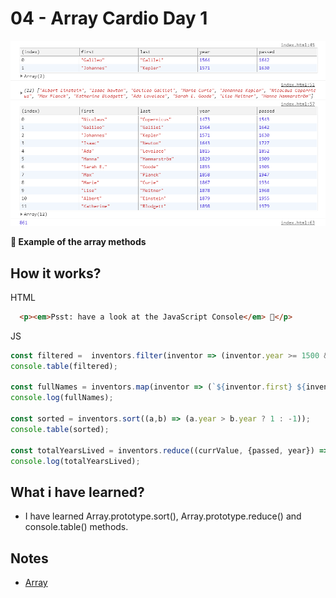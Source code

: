 # 04 - Array Cardio Day 1

![](https://github.com/erhanersoz/JavaScript30/blob/master/Screenshots/demo_04.png?raw=true)

**:dart: Example of the array methods**

## How it works?

HTML

```html
  <p><em>Psst: have a look at the JavaScript Console</em> 💁</p>
```

JS

```js
const filtered =  inventors.filter(inventor => (inventor.year >= 1500 && inventor.year <= 1600));
console.table(filtered);

const fullNames = inventors.map(inventor => (`${inventor.first} ${inventor.last}`));
console.log(fullNames);

const sorted = inventors.sort((a,b) => (a.year > b.year ? 1 : -1));
console.table(sorted);

const totalYearsLived = inventors.reduce((currValue, {passed, year}) => (currValue += (passed - year)), 0);
console.log(totalYearsLived);
```

## What i have learned?

- I have learned Array.prototype.sort(), Array.prototype.reduce() and console.table() methods.

## Notes

- [Array](https://developer.mozilla.org/en-US/docs/Web/JavaScript/Reference/Global_Objects/Array)

